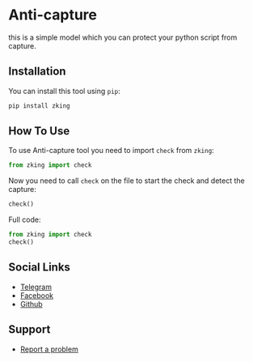 # Anti-capture

this is a simple model which you can protect your python script from capture.

## Installation

You can install this tool using `pip`:

```bash
pip install zking
```

## How To Use

To use Anti-capture tool you need to import `check` from `zking`:
```python
from zking import check
```

Now you need to call `check` on the file to start the check and detect the capture:
```python
check()
```

Full code:
```python
from zking import check
check()
```

## Social Links

- [Telegram](https://t.me/best_technicals)
- [Facebook](https://www.facebook.com/ProfessioOnalSkipper)
- [Github](https://www.github.com/TechnicalZahid)


## Support

- [Report a problem](https://wa.me/+93707999452)
